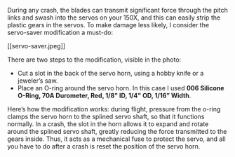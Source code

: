 During any crash, the blades can transmit significant force through the pitch links and swash into the servos on your 150X, and this can easily strip the plastic gears in the servos.  To make damage less likely, I consider the servo-saver modification a must-do:

[[servo-saver.jpeg]]

There are two steps to the modification, visible in the photo:

* Cut a slot in the back of the servo horn, using a hobby knife or a jeweler’s saw.
* Place an O-ring around the servo horn.  In this case I used **006 Silicone O-Ring, 70A Durometer, Red, 1/8" ID, 1/4" OD, 1/16” Width**.

Here’s how the modification works: during flight, pressure from the o-ring clamps the servo horn to the splined servo shaft, so that it functions normally.  In a crash, the slot in the horn allows it to expand and rotate around the splined servo shaft, greatly reducing the force transmitted to the gears inside.  Thus, it acts as a mechanical fuse to protect the servo, and all you have to do after a crash is reset the position of the servo horn.
